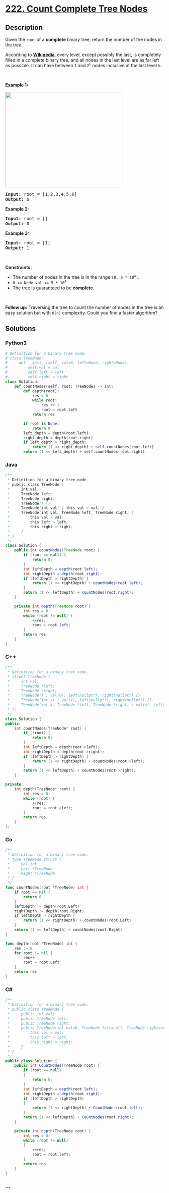 # [222. Count Complete Tree Nodes](https://leetcode.com/problems/count-complete-tree-nodes)



## Description

<p>Given the <code>root</code> of a <strong>complete</strong> binary tree, return the number of the nodes in the tree.</p>

<p>According to <strong><a href="http://en.wikipedia.org/wiki/Binary_tree#Types_of_binary_trees" target="_blank">Wikipedia</a></strong>, every level, except possibly the last, is completely filled in a complete binary tree, and all nodes in the last level are as far left as possible. It can have between <code>1</code> and <code>2<sup>h</sup></code> nodes inclusive at the last level <code>h</code>.</p>

<p>&nbsp;</p>
<p><strong>Example 1:</strong></p>
<img alt="" src="https://cdn.jsdelivr.net/gh/yanglr/leetcode-ac@master/assets/0200-0299/0222.Count%20Complete%20Tree%20Nodes/images/complete.jpg" style="width: 372px; height: 302px;" />
<pre>
<strong>Input:</strong> root = [1,2,3,4,5,6]
<strong>Output:</strong> 6
</pre>

<p><strong>Example 2:</strong></p>

<pre>
<strong>Input:</strong> root = []
<strong>Output:</strong> 0
</pre>

<p><strong>Example 3:</strong></p>

<pre>
<strong>Input:</strong> root = [1]
<strong>Output:</strong> 1
</pre>

<p>&nbsp;</p>
<p><strong>Constraints:</strong></p>

<ul>
	<li>The number of nodes in the tree is in the range <code>[0, 5 * 10<sup>4</sup>]</code>.</li>
	<li><code>0 &lt;= Node.val &lt;= 5 * 10<sup>4</sup></code></li>
	<li>The tree is guaranteed to be <strong>complete</strong>.</li>
</ul>

<p>&nbsp;</p>
<strong>Follow up:</strong> Traversing the tree to count the number of nodes in the tree is an easy solution but with <code>O(n)</code> complexity. Could you find a faster algorithm?

## Solutions

<!-- tabs:start -->

### **Python3**

```python
# Definition for a binary tree node.
# class TreeNode:
#     def __init__(self, val=0, left=None, right=None):
#         self.val = val
#         self.left = left
#         self.right = right
class Solution:
    def countNodes(self, root: TreeNode) -> int:
        def depth(root):
            res = 0
            while root:
                res += 1
                root = root.left
            return res

        if root is None:
            return 0
        left_depth = depth(root.left)
        right_depth = depth(root.right)
        if left_depth > right_depth:
            return (1 << right_depth) + self.countNodes(root.left)
        return (1 << left_depth) + self.countNodes(root.right)
```

### **Java**

```java
/**
 * Definition for a binary tree node.
 * public class TreeNode {
 *     int val;
 *     TreeNode left;
 *     TreeNode right;
 *     TreeNode() {}
 *     TreeNode(int val) { this.val = val; }
 *     TreeNode(int val, TreeNode left, TreeNode right) {
 *         this.val = val;
 *         this.left = left;
 *         this.right = right;
 *     }
 * }
 */
class Solution {
    public int countNodes(TreeNode root) {
        if (root == null) {
            return 0;
        }
        int leftDepth = depth(root.left);
        int rightDepth = depth(root.right);
        if (leftDepth > rightDepth) {
            return (1 << rightDepth) + countNodes(root.left);
        }
        return (1 << leftDepth) + countNodes(root.right);
    }

    private int depth(TreeNode root) {
        int res = 0;
        while (root != null) {
            ++res;
            root = root.left;
        }
        return res;
    }
}
```

### **C++**

```cpp
/**
 * Definition for a binary tree node.
 * struct TreeNode {
 *     int val;
 *     TreeNode *left;
 *     TreeNode *right;
 *     TreeNode() : val(0), left(nullptr), right(nullptr) {}
 *     TreeNode(int x) : val(x), left(nullptr), right(nullptr) {}
 *     TreeNode(int x, TreeNode *left, TreeNode *right) : val(x), left(left), right(right) {}
 * };
 */
class Solution {
public:
    int countNodes(TreeNode* root) {
        if (!root) {
            return 0;
        }
        int leftDepth = depth(root->left);
        int rightDepth = depth(root->right);
        if (leftDepth > rightDepth) {
            return (1 << rightDepth) + countNodes(root->left);
        }
        return (1 << leftDepth) + countNodes(root->right);
    }

private:
    int depth(TreeNode* root) {
        int res = 0;
        while (root) {
            ++res;
            root = root->left;
        }
        return res;
    }
};
```

### **Go**

```go
/**
 * Definition for a binary tree node.
 * type TreeNode struct {
 *     Val int
 *     Left *TreeNode
 *     Right *TreeNode
 * }
 */
func countNodes(root *TreeNode) int {
	if root == nil {
		return 0
	}
	leftDepth := depth(root.Left)
	rightDepth := depth(root.Right)
	if leftDepth > rightDepth {
		return (1 << rightDepth) + countNodes(root.Left)
	}
	return (1 << leftDepth) + countNodes(root.Right)
}

func depth(root *TreeNode) int {
	res := 0
	for root != nil {
		res++
		root = root.Left
	}
	return res
}
```

### **C#**

```cs
/**
 * Definition for a binary tree node.
 * public class TreeNode {
 *     public int val;
 *     public TreeNode left;
 *     public TreeNode right;
 *     public TreeNode(int val=0, TreeNode left=null, TreeNode right=null) {
 *         this.val = val;
 *         this.left = left;
 *         this.right = right;
 *     }
 * }
 */
public class Solution {
    public int CountNodes(TreeNode root) {
        if (root == null)
        {
            return 0;
        }
        int leftDepth = depth(root.left);
        int rightDepth = depth(root.right);
        if (leftDepth > rightDepth)
        {
            return (1 << rightDepth) + CountNodes(root.left);
        }
        return (1 << leftDepth) + CountNodes(root.right);
    }

    private int depth(TreeNode root) {
        int res = 0;
        while (root != null)
        {
            ++res;
            root = root.left;
        }
        return res;
    }
}
```

### **...**

```

```

<!-- tabs:end -->
